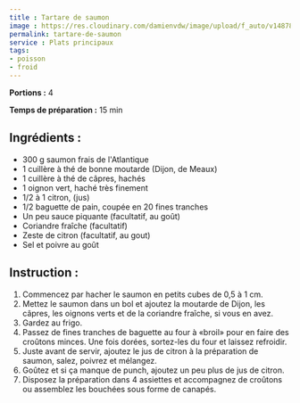 ```yaml
---
title : Tartare de saumon
image : https://res.cloudinary.com/damienvdw/image/upload/f_auto/v1487858573/recettes/Tartare-de-saumon_pf099l.jpg
permalink: tartare-de-saumon
service : Plats principaux
tags:
- poisson
- froid
---
```


**Portions :** 4

**Temps de préparation :** 15 min

## Ingrédients :
- 300 g saumon frais de l'Atlantique
- 1 cuillère à thé de bonne moutarde (Dijon, de Meaux)
- 1 cuillère à thé de câpres, hachés
- 1 oignon vert, haché très finement
- 1/2 à 1 citron, (jus)
- 1/2 baguette de pain, coupée en 20 fines tranches
- Un peu sauce piquante (facultatif, au goût)
- Coriandre fraîche (facultatif)
- Zeste de citron (facultatif, au gout)
- Sel et poivre au goût

## Instruction :
1. Commencez par hacher le saumon en petits cubes de 0,5 à 1 cm.
2. Mettez le saumon dans un bol et ajoutez la moutarde de Dijon, les câpres, les oignons verts et de la coriandre fraîche, si vous en avez.
3. Gardez au frigo.
4. Passez de fines tranches de baguette au four à «broil» pour en faire des croûtons minces. Une fois dorées, sortez-les du four et laissez refroidir.
5. Juste avant de servir, ajoutez le jus de citron à la préparation de saumon, salez, poivrez et mélangez.
6. Goûtez et si ça manque de punch, ajoutez un peu plus de jus de citron.
7. Disposez la préparation dans 4 assiettes et accompagnez de croûtons ou assemblez les bouchées sous forme de canapés.
